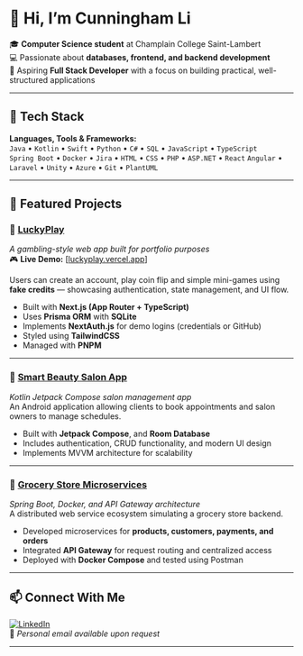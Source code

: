 # 👋 Hi, I’m Cunningham Li  

🎓 **Computer Science student** at Champlain College Saint-Lambert  
💻 Passionate about **databases, frontend, and backend development**  
🚀 Aspiring **Full Stack Developer** with a focus on building practical, well-structured applications

---

## 🔧 Tech Stack

**Languages, Tools & Frameworks:**  
`Java` • `Kotlin` • `Swift` • `Python` • `C#` • `SQL` • `JavaScript` • `TypeScript`  
`Spring Boot` • `Docker` • `Jira` • `HTML` • `CSS` • `PHP` • `ASP.NET` • `React` 
`Angular` • `Laravel` • `Unity` • `Azure` • `Git` • `PlantUML`

---

## 💼 Featured Projects

### 🎰 [LuckyPlay](https://github.com/CunninghamLi/luckyplay)
*A gambling-style web app built for portfolio purposes*  
🎮 **Live Demo:** [[luckyplay.vercel.app](https://luckyplay-pi.vercel.app/)]

Users can create an account, play coin flip and simple mini-games using **fake credits** — showcasing authentication, state management, and UI flow.

- Built with **Next.js (App Router + TypeScript)**  
- Uses **Prisma ORM** with **SQLite**  
- Implements **NextAuth.js** for demo logins (credentials or GitHub)  
- Styled using **TailwindCSS**  
- Managed with **PNPM**

---

### 🧴 [Smart Beauty Salon App](https://github.com/CunninghamLi/smartbeautysalon)
*Kotlin Jetpack Compose salon management app*  
An Android application allowing clients to book appointments and salon owners to manage schedules.  
- Built with **Jetpack Compose**, and **Room Database**  
- Includes authentication, CRUD functionality, and modern UI design  
- Implements MVVM architecture for scalability

---

### 🛒 [Grocery Store Microservices](https://github.com/CunninghamLi/grocerystorewebapp)
*Spring Boot, Docker, and API Gateway architecture*  
A distributed web service ecosystem simulating a grocery store backend.  
- Developed microservices for **products, customers, payments, and orders**  
- Integrated **API Gateway** for request routing and centralized access  
- Deployed with **Docker Compose** and tested using Postman  

---

## 📫 Connect With Me

[![LinkedIn](https://img.shields.io/badge/LinkedIn-0077B5?style=for-the-badge&logo=linkedin&logoColor=white)](https://www.linkedin.com/in/cunningham-li-7b3672382/)  
📧 *Personal email available upon request*

---
